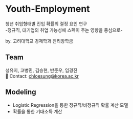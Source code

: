 # Youth-Employment
청년 취업형태별 진입 확률의 결정 요인 연구   
-정규직, 대기업의 취업 가능성에 스펙이 주는 영향을 중심으로- 

by. 고려대학교 경제학과 진리장학금   

## Team
성유지, 고병민, 김승현, 반준우, 임경진   
💬 Contact: chloesung@korea.ac.kr

## Modeling
* Logistic Regression을 통한 정규직/비정규직 확률 계산 모델
* 확률을 통한 기대소득 계산
